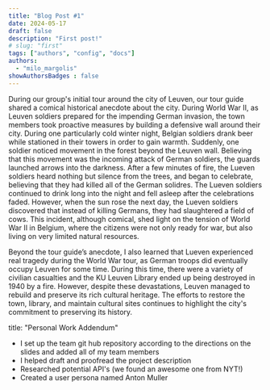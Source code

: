```yaml
---
title: "Blog Post #1"
date: 2024-05-17
draft: false
description: "First post!"
# slug: "first"
tags: ["authors", "config", "docs"]
authors:
  - "milo_margolis"
showAuthorsBadges : false
---
```

During our group's initial tour around the city of Leuven, our tour guide shared a comical historical anecdote about the city. During World War II, as Leuven soldiers prepared for the impending German invasion, the town members took proactive measures by building a defensive wall around their city. During one particularly cold winter night, Belgian soldiers drank beer while stationed in their towers in order to gain warmth. Suddenly, one soldier noticed movement in the forest beyond the Leuven wall. Believing that this movement was the incoming attack of German soldiers, the guards launched arrows into the darkness. After a few minutes of fire, the Lueven soldiers heard nothing but silence from the trees, and began to celebrate, believing that they had killed all of the German solidres. The Lueven soldiers continued to drink long into the night and fell asleep after the celebrations faded. However, when the sun rose the next day, the Lueven soldiers discovered that instead of killing Germans, they had slaughtered a field of cows. This incident, although comical, shed light on the tension of World War II in Belgium, where the citizens were not only ready for war, but also living on very limited natural resources. 

Beyond the tour guide’s anecdote, I also learned that Lueven experienced real tragedy during the World War tour, as German troops did eventually occupy Leuven for some time. During this time, there were a variety of civilian casualties and the KU Leuven Library ended up being destroyed in 1940 by a fire. However, despite these devastations, Leuven managed to rebuild and preserve its rich cultural heritage. The efforts to restore the town, library, and maintain cultural sites continues to highlight the city's commitment to preserving its history. 

title: "Personal Work Addendum" 
- I set up the team git hub repository according to the directions on the slides and added all of my team members
- I helped draft and proofread the project description
- Researched potential API's (we found an awesome one from NYT!)
- Created a user persona named Anton Muller  
 

